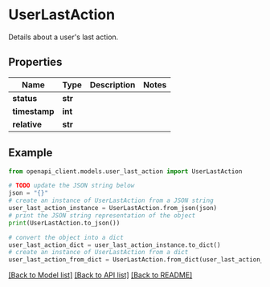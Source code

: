 # UserLastAction

Details about a user's last action.

## Properties

Name | Type | Description | Notes
------------ | ------------- | ------------- | -------------
**status** | **str** |  | 
**timestamp** | **int** |  | 
**relative** | **str** |  | 

## Example

```python
from openapi_client.models.user_last_action import UserLastAction

# TODO update the JSON string below
json = "{}"
# create an instance of UserLastAction from a JSON string
user_last_action_instance = UserLastAction.from_json(json)
# print the JSON string representation of the object
print(UserLastAction.to_json())

# convert the object into a dict
user_last_action_dict = user_last_action_instance.to_dict()
# create an instance of UserLastAction from a dict
user_last_action_from_dict = UserLastAction.from_dict(user_last_action_dict)
```
[[Back to Model list]](../README.md#documentation-for-models) [[Back to API list]](../README.md#documentation-for-api-endpoints) [[Back to README]](../README.md)


